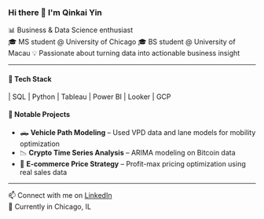 ### Hi there 👋 I'm Qinkai Yin

📊 Business & Data Science enthusiast  
🎓 MS student @ University of Chicago
🎓 BS student @ University of Macau
💡 Passionate about turning data into actionable business insight 

---

#### 🔧 Tech Stack
| SQL | Python | Tableau | Power BI | Looker | GCP

#### 📁 Notable Projects
- 🛻 **Vehicle Path Modeling** – Used VPD data and lane models for mobility optimization  
- 📉 **Crypto Time Series Analysis** – ARIMA modeling on Bitcoin data  
- 🛒 **E-commerce Price Strategy** – Profit-max pricing optimization using real sales data

---

📫 Connect with me on [LinkedIn](https://www.linkedin.com/in/你的用户名)  
📍 Currently in Chicago, IL
